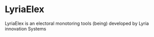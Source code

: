 LyriaElex
=========

LyriaElex is an electoral monotoring tools (being) developed by Lyria innovation Systems
